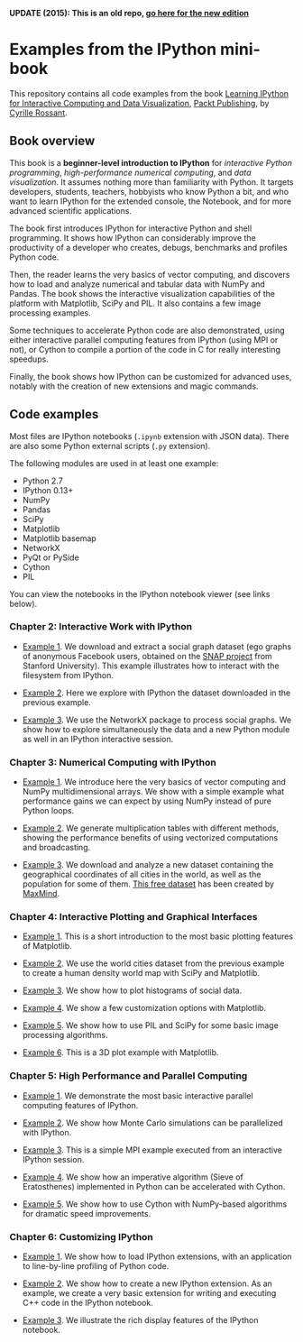**UPDATE (2015): This is an old repo, [go here for the new edition](https://github.com/ipython-books/minibook-2nd-code)**

Examples from the IPython mini-book
===================================

This repository contains all code examples from the book [Learning IPython for Interactive Computing and Data Visualization](http://www.packtpub.com/learning-ipython-for-interactive-computing-and-data-visualization/book), [Packt Publishing](http://www.packtpub.com), by [Cyrille Rossant](http://cyrille.rossant.net).


Book overview
-------------

This book is a **beginner-level introduction to IPython** for *interactive Python programming*, *high-performance numerical computing*, and *data visualization*. It assumes nothing more than familiarity with Python. It targets developers, students, teachers, hobbyists who know Python a bit, and who want to learn IPython for the extended console, the Notebook, and for more advanced scientific applications.

The book first introduces IPython for interactive Python and shell programming. It shows how IPython can considerably improve the productivity of a developer who creates, debugs, benchmarks and profiles Python code.

Then, the reader learns the very basics of vector computing, and discovers how to load and analyze numerical and tabular data with NumPy and Pandas. The book shows the interactive visualization capabilities of the platform with Matplotlib, SciPy and PIL. It also contains a few image processing examples.

Some techniques to accelerate Python code are also demonstrated, using either interactive parallel computing features from IPython (using MPI or not), or Cython to compile a portion of the code in C for really interesting speedups.

Finally, the book shows how IPython can be customized for advanced uses, notably with the creation of new extensions and magic commands.


Code examples
-------------

Most files are IPython notebooks (`.ipynb` extension with JSON data). There are also some Python external scripts (`.py` extension).

The following modules are used in at least one example:

  * Python 2.7
  * IPython 0.13+
  * NumPy
  * Pandas
  * SciPy
  * Matplotlib
  * Matplotlib basemap
  * NetworkX
  * PyQt or PySide
  * Cython
  * PIL

You can view the notebooks in the IPython notebook viewer (see links below).


### Chapter 2: Interactive Work with IPython

  * [Example 1](http://nbviewer.ipython.org/url/raw.github.com/rossant/ipython-minibook/master/chapter2/201-facebook-data-download.ipynb). We download and extract a social graph dataset (ego graphs of anonymous Facebook users, obtained on the [SNAP project](http://snap.stanford.edu/data/) from Stanford University). This example illustrates how to interact with the filesystem from IPython.
  
  * [Example 2](http://nbviewer.ipython.org/url/raw.github.com/rossant/ipython-minibook/master/chapter2/202-facebook-data-explore.ipynb). Here we explore with IPython the dataset downloaded in the previous example.
  
  * [Example 3](http://nbviewer.ipython.org/url/raw.github.com/rossant/ipython-minibook/master/chapter2/203-networkx.ipynb). We use the NetworkX package to process social graphs. We show how to explore simultaneously the data and a new Python module as well in an IPython interactive session.


### Chapter 3: Numerical Computing with IPython

  * [Example 1](http://nbviewer.ipython.org/url/raw.github.com/rossant/ipython-minibook/master/chapter3/301-vector-computations.ipynb). We introduce here the very basics of vector computing and NumPy multidimensional arrays. We show with a simple example what performance gains we can expect by using NumPy instead of pure Python loops.
  
  * [Example 2](http://nbviewer.ipython.org/url/raw.github.com/rossant/ipython-minibook/master/chapter3/302-multiplication-tables.ipynb). We generate multiplication tables with different methods, showing the performance benefits of using vectorized computations and broadcasting.
  
  * [Example 3](http://nbviewer.ipython.org/url/raw.github.com/rossant/ipython-minibook/master/chapter3/303-cities-data-explore.ipynb). We download and analyze a new dataset containing the geographical coordinates of all cities in the world, as well as the population for some of them. [This free dataset](http://www.maxmind.com/en/worldcities) has been created by [MaxMind](http://www.maxmind.com/).


### Chapter 4: Interactive Plotting and Graphical Interfaces

  * [Example 1](http://nbviewer.ipython.org/url/raw.github.com/rossant/ipython-minibook/master/chapter4/401-matplotlib-intro.ipynb). This is a short introduction to the most basic plotting features of Matplotlib.
  
  * [Example 2](http://nbviewer.ipython.org/url/raw.github.com/rossant/ipython-minibook/master/chapter4/402-world-map.ipynb). We use the world cities dataset from the previous example to create a human density world map with SciPy and Matplotlib.
  
  * [Example 3](http://nbviewer.ipython.org/url/raw.github.com/rossant/ipython-minibook/master/chapter4/403-histograms.ipynb). We show how to plot histograms of social data.
  
  * [Example 4](http://nbviewer.ipython.org/url/raw.github.com/rossant/ipython-minibook/master/chapter4/404-customization.ipynb). We show a few customization options with Matplotlib.
  
  * [Example 5](http://nbviewer.ipython.org/url/raw.github.com/rossant/ipython-minibook/master/chapter4/405-image-processing.ipynb). We show how to use PIL and SciPy for some basic image processing algorithms.
  
  * [Example 6](http://nbviewer.ipython.org/url/raw.github.com/rossant/ipython-minibook/master/chapter4/406-plot3d.ipynb). This is a 3D plot example with Matplotlib.


### Chapter 5: High Performance and Parallel Computing

  * [Example 1](http://nbviewer.ipython.org/url/raw.github.com/rossant/ipython-minibook/master/chapter5/501-parallel-computing.ipynb). We demonstrate the most basic interactive parallel computing features of IPython.
  
  * [Example 2](http://nbviewer.ipython.org/url/raw.github.com/rossant/ipython-minibook/master/chapter5/502-monte-carlo.ipynb). We show how Monte Carlo simulations can be parallelized with IPython.
  
  * [Example 3](http://nbviewer.ipython.org/url/raw.github.com/rossant/ipython-minibook/master/chapter5/503-mpi.ipynb). This is a simple MPI example executed from an interactive IPython session.
  
  * [Example 4](http://nbviewer.ipython.org/url/raw.github.com/rossant/ipython-minibook/master/chapter5/504-cython-eratosthenes.ipynb). We show how an imperative algorithm (Sieve of Eratosthenes) implemented in Python can be accelerated with Cython.
  
  * [Example 5](http://nbviewer.ipython.org/url/raw.github.com/rossant/ipython-minibook/master/chapter5/505-cython-numpy.ipynb). We show how to use Cython with NumPy-based algorithms for dramatic speed improvements.


### Chapter 6: Customizing IPython

  * [Example 1](http://nbviewer.ipython.org/url/raw.github.com/rossant/ipython-minibook/master/chapter6/601-lprof.ipynb). We show how to load IPython extensions, with an application to line-by-line profiling of Python code.
  
  * [Example 2](http://nbviewer.ipython.org/url/raw.github.com/rossant/ipython-minibook/master/chapter6/602-cpp.ipynb). We show how to create a new IPython extension. As an example, we create a very basic extension for writing and executing C++ code in the IPython notebook.
  
  * [Example 3](http://nbviewer.ipython.org/url/raw.github.com/rossant/ipython-minibook/master/chapter6/603-notebook-rich-display.ipynb). We illustrate the rich display features of the IPython notebook.
